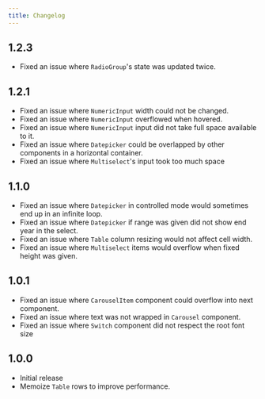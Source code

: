 ```yaml
---
title: Changelog
---
```


## 1.2.3

-   Fixed an issue where `RadioGroup`'s state was updated twice.

## 1.2.1

-   Fixed an issue where `NumericInput` width could not be changed.
-   Fixed an issue where `NumericInput` overflowed when hovered.
-   Fixed an issue where `NumericInput` input did not take full space available to it.
-   Fixed an issue where `Datepicker` could be overlapped by other components in a horizontal container.
-   Fixed an issue where `Multiselect`'s input took too much space


## 1.1.0

-   Fixed an issue where `Datepicker` in controlled mode would sometimes end up in an infinite loop.
-   Fixed an issue where `Datepicker` if range was given did not show end year in the select. 
-   Fixed an issue where `Table` column resizing would not affect cell width.
-   Fixed an issue where `Multiselect` items would overflow when fixed height was given.

## 1.0.1

-   Fixed an issue where `CarouselItem` component could overflow into next component.
-   Fixed an issue where text was not wrapped in `Carousel` component.
-   Fixed an issue where `Switch` component did not respect the root font size

## 1.0.0

-   Initial release
-   Memoize `Table` rows to improve performance.
